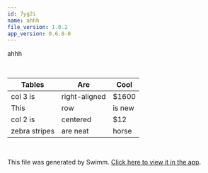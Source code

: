 ```yaml
---
id: 7yg2i
name: ahhh
file_version: 1.0.2
app_version: 0.6.8-0
---
```


ahhh

<br/>


| Tables        |Are            | Cool  |
|---------------|---------------|-------|
| col 3 is      | right-aligned | $1600 |
|This           |row            |is new |
| col 2 is      | centered      |   $12 |
| zebra stripes | are neat      |horse  |

<br/>

This file was generated by Swimm. [Click here to view it in the app](http://localhost:5000/repos/Z2l0aHViJTNBJTNBc3Rva2Utd2VhdGhlciUzQSUzQUFkZGllQ29oZW4=/docs/7yg2i).
